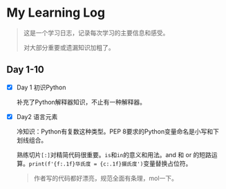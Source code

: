 # My Learning Log

> 这是一个学习日志，记录每次学习的主要信息和感受。
>
> 对大部分重要或遗漏知识加粗了。

## Day 1-10

- [x] Day 1 初识Python

  补充了Python解释器知识，不止有一种解释器。

- [x] Day2 语言元素

  冷知识：Python有复数这种类型。PEP 8要求的Python变量命名是小写和下划线组合。

  熟练切片`[:]`对精简代码很重要。`is`和`in`的意义和用法。and 和 or 的短路运算。`print(f'{f:.1f}华氏度 = {c:.1f}摄氏度')`变量替换占位符。
  
  > 作者写的代码都好漂亮，规范全面有条理，mol一下。
